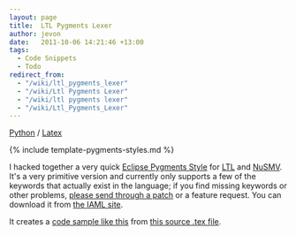 ```yaml
---
layout: page
title:  LTL Pygments Lexer
author: jevon
date:   2011-10-06 14:21:46 +13:00
tags:
  - Code Snippets
  - Todo
redirect_from:
  - "/wiki/ltl_pygments_lexer"
  - "/wiki/Ltl Pygments Lexer"
  - "/wiki/ltl pygments lexer"
  - "/wiki/Ltl_Pygments_Lexer"
---
```


[Python](Python.md) / [Latex](Latex.md)

{% include template-pygments-styles.md %}

I hacked together a very quick [Eclipse Pygments Style](Eclipse_Pygments_Style.md) for [LTL](ltl.md) and [NuSMV](nusmv.md). It's a very primitive version and currently only supports a few of the keywords that actually exist in the language; if you find missing keywords or other problems, <a href="http://code.google.com/p/iaml/issues/entry">please send through a patch</a> or a feature request. You can download it from <a href="http://code.google.com/p/iaml/source/browse/trunk/org.openiaml.docs.tools/latex/pygments-ltl/">the IAML site</a>.

It creates a <a href="http://iaml.googlecode.com/svn/trunk/org.openiaml.docs.tools/latex/pygments-ltl/code-sample-ltl.pdf">code sample like this</a> from <a href="http://code.google.com/p/iaml/source/browse/trunk/org.openiaml.docs.tools/latex/pygments-ltl/code-sample.tex">this source .tex file</a>.
